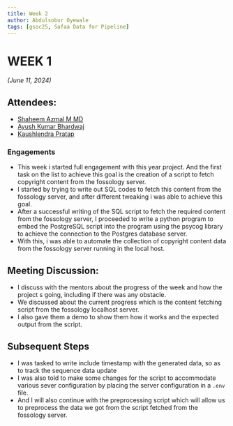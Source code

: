 ```yaml
---
title: Week 2
author: Abdulsobur Oyewale
tags: [gsoc25, Safaa Data for Pipeline]
---
```


<!--
SPDX-License-Identifier: CC-BY-SA-4.0

SPDX-FileCopyrightText: 2025 Abdulsobur Oyewale <oyewaleabdulsobur@gmail.com>
-->

# WEEK 1
*(June 11, 2024)*

## Attendees:
- [Shaheem Azmal M MD](https://github.com/shaheemazmalmmd)
- [Ayush Kumar Bhardwaj](https://github.com/hastagAB)
- [Kaushlendra Pratap](https://github.com/Kaushl2208)

### Engagements
* This week i started full engagement with this year project. And the first task on the list to achieve this goal is the creation of a script to fetch copyright content from the fossology server.
* I started by trying to write out SQL codes to fetch this content from the fossology server, and after different tweaking i was able to achieve this goal.
* After a successful writing of the SQL script to fetch the required content from the fossology server, I proceeded to write a python program to embed the PostgreSQL script into the program using the psycog library to achieve the connection to the Postgres database server.
* With this, i was able to automate the collection of copyright content data from the fossology server running in the local host.


## Meeting Discussion:
* I discuss with the mentors about the progress of the week and how the project s going, including if there was any obstacle.
* We discussed about the current progress which is the content fetching script from the fossology localhost server.
* I also gave them a demo to show them how it works and the expected output from the script.


## Subsequent Steps
* I was tasked to write include timestamp with the generated data, so as to track the sequence data update
* I was also told to make some changes for the script to accommodate various sever configuration by placing the server configuration in a `.env` file.
* And I will also continue with the preprocessing script which will allow us to preprocess the data we got from the script fetched from the fossology server.
